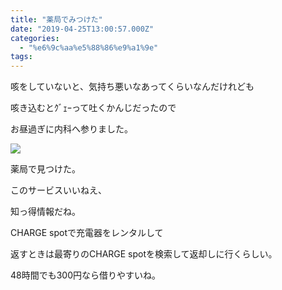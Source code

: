 ```yaml
---
title: "薬局でみつけた"
date: "2019-04-25T13:00:57.000Z"
categories: 
  - "%e6%9c%aa%e5%88%86%e9%a1%9e"
tags: 
---
```


咳をしていないと、気持ち悪いなあってくらいなんだけれども

咳き込むとｸﾞｪｰって吐くかんじだったので

お昼過ぎに内科へ参りました。

![](/images/2019-04-25-13-50-162141905714958576749.jpg)

薬局で見つけた。

このサービスいいねえ、

知っ得情報だね。

CHARGE spotで充電器をレンタルして

返すときは最寄りのCHARGE spotを検索して返却しに行くらしい。

48時間でも300円なら借りやすいね。

